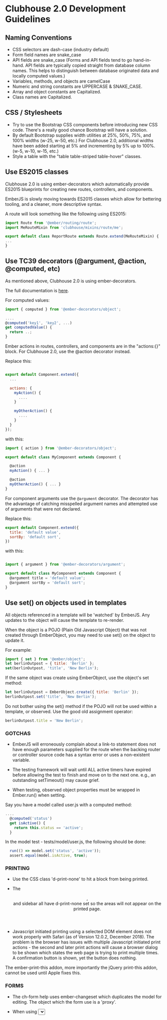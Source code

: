 # Clubhouse 2.0 Development Guidelines

## Naming Conventions

* CSS selectors are dash-case (industry default)
* Form field names are snake_case
* API fields are snake_case
  (Forms and API fields tend to go hand-in-hand. API fields are typically copied straight from database column names. This helps to distinguish between database originated data and locally computed values.)
* Variables, methods, and objects are camelCase
* Numeric and string constants are UPPERCASE & SNAKE_CASE.
* Array and object constants are Capitalized.
* Class names are Capitalized.

## CSS / Stylesheets

* Try to use the Bootstrap CSS components before introducing new CSS code. There's a really good chance Bootstrap will have a solution.
* By default Bootstrap supplies width utilities at 25%, 50%, 75%, and 100% widths (w-25, w-50, etc.) For Clubhouse 2.0, additional widths have been added starting at 5% and incrementing by 5% up to 100%. (w-5, w-10, w-15, etc.)
* Style a table with the "table table-striped table-hover" classes.

## Use ES2015 classes

Clubhouse 2.0 is using ember-decorators which automatically provide ES2015 blueprints for creating new routes, controllers, and components.

EmberJS is slowly moving towards ES2015 classes which allow for bettering tooling, and a cleaner, more descriptive syntax.

A route will look something like the following using ES2015:

```javascript
import Route from '@ember/routing/route';
import MeRouteMixin from 'clubhouse/mixins/route/me';

export default class ReportRoute extends Route.extend(MeRouteMixin) {
...
}
```

## Use TC39 decorators (@argument, @action, @computed, etc)

As mentioned above, Clubhouse 2.0 is using ember-decorators.

The full documentation is  [here](http://ember-decorators.github.io/ember-decorators/latest/docs).

For computed values:

```javascript
import { computed } from '@ember-decorators/object';

....
@computed('key1', 'key2', ...)
get computedValue() {
  return ..;
}
```

Ember actions in routes, controllers, and components are in the "actions:{}" block. For Clubhouse 2.0, use the @action decorator instead.

Replace this:

```javascript

export default Component.extend({
  ...

  actions: {
    myAction() {
      ....
    }

    myOtherAction() {
      ....
    }
  }
});
```

with this:

```javascript
import { action } from '@ember-decorators/object';

export default class MyComponent extends Component {

  @action
  myAction() { ... }

  @action
  myOtherAction() { ... }
}
```

For component arguments use the `@argument` decorator. The decorator has the advantage of catching misspelled argument names and attempted use of arguments that were not declared.

Replace this:

```javascript
export default Component.extend({
  title: 'default value',
  sortBy: 'default sort',
})
```

with this:

```javascript

import { argument } from '@ember-decorators/argument';

export default class MyComponent extends Component {
  @argument title = 'default value';
  @argument sortBy = 'default sort';
}
```

## Use set() on objects used in templates

All objects referenced in a template will be 'watched' by EmberJS. Any updates to the object will cause the template to re-render.

When the object is a POJO (Plain Old Javascript Object) that was not created through EmberObject, you may need to use set() on the object to update it.

For example:

```javascript
import { set } from '@ember/object';
let berlinOutpost = { title: 'Berlin' };
set(berlinOutpost, 'title', 'New Berlin');
```

If the same object was create using EmberObject, use the object's set method:

```javascript
let berlinOutpost = EmberObject.create({ title: 'Berlin' });
berlinOutpost.set('title', 'New Berlin');
```

Do not bother using the set() method if the POJO will not be used within a template, or observed. Use the good old assignment operator:

```javascript
berlinOutpost.title = 'New Berlin';
```

### GOTCHAS

* EmberJS will erroneously complain about a link-to statement does not have enough parameters supplied for the route when the backing router or controller source code has a syntax error or uses a non-existent variable.

* The testing framework will wait until ALL active timers have expired before allowing
the test to finish and move on to the next one. e.g., an outstanding setTimeout() may cause grief.

* When testing, observed object properties must be wrapped in Ember.run() when setting.

Say you have a model called user.js with a computed method:

```javascript
....
  @computed('status')
  get isActive() {
    return this.status == 'active';
  }

```

In the model test - tests/model/user.js, the following should be done:

```Javascript
  run(() => model.set('status', 'active'));
  assert.equal(model.isActive, true);
```

### PRINTING

* Use the CSS class 'd-print-none' to hit a block from being printed.

* The <header>, <footer> and sidebar all have d-print-none set so the areas will not appear on the printed page.

* Javascript initiated printing using a selected DOM element does not work properly with Safari (as of Version 12.0.2, December 2018). The problem is the browser has issues with multiple Javascript initiated print actions - the second and later print actions will cause a browser dialog to be shown which states the web page is trying to print multiple times. A confirmation button is shown, yet the button does nothing.

The ember-print-this addon, more importantly the jQuery print-this addon, cannot be used until Apple fixes this.

### FORMS

- The ch-form help uses ember-changeset which duplicates the model for editing.
  The object which the form use is a 'proxy'.

- When using <select> be sure to set the select to a default value. Forms do not
  operate differently in a SPA environment. When 'submit' is clicked, the field
  values stored in variables/object is used, NOT what is currently set on the form itself.
